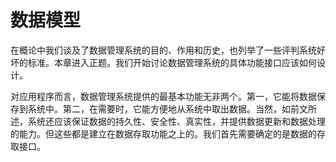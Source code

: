 # 数据模型

在概论中我们谈及了数据管理系统的目的、作用和历史，也列举了一些评判系统好坏的标准。本章进入正题。我们开始讨论数据管理系统的具体功能接口应该如何设计。

对应用程序而言，数据管理系统提供的最基本功能无非两个。第一，它能将数据保存到系统中。第二，在需要时，它能方便地从系统中取出数据。当然，如前文所述，系统还应该保证数据的持久性、安全性、真实性，并提供数据更新和数据处理的能力。但这些都是建立在数据存取功能之上的。我们首先需要确定的是数据的存取接口。

